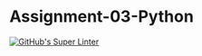 # Assignment-03-Python
[![GitHub's Super Linter](https://github.com/ICS3UPROGRAMMINGALEXDM/Assignment-03-Python/workflows/GitHub's%20Super%20Linter/badge.svg)](https://github.com/ICS3UPROGRAMMINGALEXDM/Assignment-03-Python/actions)

